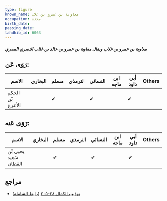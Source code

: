 ```yaml
---
type: figure
known_name: معاوية بن عمرو بن غلاب
occupation: محدث
birth_date:
passing_date:
tahdhib_id: 6063
---
```

##### معاوية بن عمرو بن غلاب ويقال معاوية بن عمرو بن خالد بن غلاب النصري البصري

## رَوَى عَن:
| الاسم            | البخاري | مسلم | الترمذي | النسائي | ابن ماجه | أبي داود | Others |
| ---------------- | ------- | ---- | ------- | ------- | -------- | -------- | ------ |
| الحكم بْن الأعرج |         | ✔    |         | ✔       |          | ✔        |        |
## رَوَى عَنه:
| الاسم                  | البخاري | مسلم | الترمذي | النسائي | ابن ماجه | أبي داود | Others |
| ---------------------- | ------- | ---- | ------- | ------- | -------- | -------- | ------ |
| يحيى بْن سَعِيد القطان |         | ✔    |         | ✔       |          | ✔        |        |
## مراجع
- [تهذيب الكمال ٢٨-٢٠٥](obsidian://open?vault=Tahdhib-al-Kamal&file=Figures/٦٠٦٣-معاوية%20بن%20عمرو%20بن%20غلاب%20ويقال%20معاوية%20بن%20عمرو%20بن%20خالد%20بن%20غلاب%20النصري%20البصري) ([رابط الشاملة](https://shamela.ws/book/3722/15180))